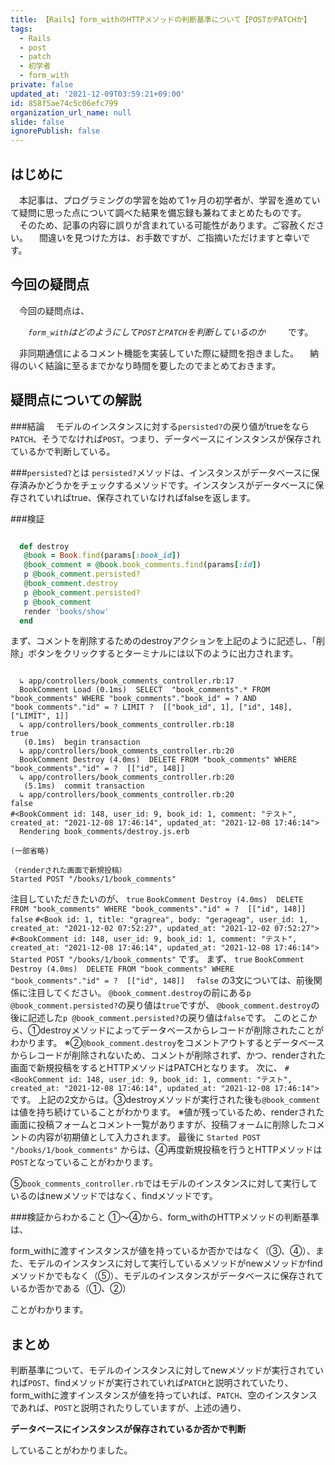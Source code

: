 ```yaml
---
title: 【Rails】form_withのHTTPメソッドの判断基準について【POSTかPATCHか】
tags:
  - Rails
  - post
  - patch
  - 初学者
  - form_with
private: false
updated_at: '2021-12-09T03:59:21+09:00'
id: 858f5ae74c5c06efc799
organization_url_name: null
slide: false
ignorePublish: false
---
```

## はじめに
　本記事は、プログラミングの学習を始めて1ヶ月の初学者が、学習を進めていて疑問に思った点について調べた結果を備忘録も兼ねてまとめたものです。
　そのため、記事の内容に誤りが含まれている可能性があります。ご容赦ください。
　間違いを見つけた方は、お手数ですが、ご指摘いただけますと幸いです。

## 今回の疑問点
　今回の疑問点は、

　　_`form_with`はどのようにして`POST`と`PATCH`を判断しているのか_
　
　です。　

　非同期通信によるコメント機能を実装していた際に疑問を抱きました。
　納得のいく結論に至るまでかなり時間を要したのでまとめておきます。

## 疑問点についての解説

###結論
　モデルのインスタンスに対する`persisted?`の戻り値がtrueをなら`PATCH`、そうでなければ`POST`。つまり、データベースにインスタンスが保存されているかで判断している。

###`persisted?`とは
`persisted?`メソッドは、インスタンスがデータベースに保存済みかどうかをチェックするメソッドです。インスタンスがデータベースに保存されていればtrue、保存されていなければfalseを返します。

###検証

```book_comments_controller.rb

  def destroy
   @book = Book.find(params[:book_id])
   @book_comment = @book.book_comments.find(params[:id])
   p @book_comment.persisted?
   @book_comment.destroy
   p @book_comment.persisted?
   p @book_comment
   render 'books/show'
  end

```

 まず、コメントを削除するためのdestroyアクションを上記のように記述し、「削除」ボタンをクリックするとターミナルには以下のように出力されます。

```terminal

  ↳ app/controllers/book_comments_controller.rb:17
  BookComment Load (0.1ms)  SELECT  "book_comments".* FROM "book_comments" WHERE "book_comments"."book_id" = ? AND "book_comments"."id" = ? LIMIT ?  [["book_id", 1], ["id", 148], ["LIMIT", 1]]
  ↳ app/controllers/book_comments_controller.rb:18
true
   (0.1ms)  begin transaction
  ↳ app/controllers/book_comments_controller.rb:20
  BookComment Destroy (4.0ms)  DELETE FROM "book_comments" WHERE "book_comments"."id" = ?  [["id", 148]]
  ↳ app/controllers/book_comments_controller.rb:20
   (5.1ms)  commit transaction
  ↳ app/controllers/book_comments_controller.rb:20
false
#<BookComment id: 148, user_id: 9, book_id: 1, comment: "テスト", created_at: "2021-12-08 17:46:14", updated_at: "2021-12-08 17:46:14">
  Rendering book_comments/destroy.js.erb

(一部省略)

（renderされた画面で新規投稿）
Started POST "/books/1/book_comments"

```

注目していただきたいのが、
`true`
 `BookComment Destroy (4.0ms)  DELETE FROM "book_comments" WHERE "book_comments"."id" = ?  [["id", 148]]`
`false`
`#<Book id: 1, title: "gragrea", body: "gerageag", user_id: 1, created_at: "2021-12-02 07:52:27", updated_at: "2021-12-02 07:52:27">`
`#<BookComment id: 148, user_id: 9, book_id: 1, comment: "テスト", created_at: "2021-12-08 17:46:14", updated_at: "2021-12-08 17:46:14">`
`Started POST "/books/1/book_comments"`
です。
まず、
`true`
 `BookComment Destroy (4.0ms)  DELETE FROM "book_comments" WHERE "book_comments"."id" = ?  [["id", 148]]`　
`false`
の3文については、前後関係に注目してください。
`@book_comment.destroy`の前にある`p @book_comment.persisted?`の戻り値は`true`ですが、
`@book_comment.destroy`の後に記述した`p @book_comment.persisted?`の戻り値は`false`です。
このとこから、①destroyメソッドによってデータベースからレコードが削除されたことがわかります。
※②`@book_comment.destroy`をコメントアウトするとデータベースからレコードが削除されないため、コメントが削除されず、かつ、renderされた画面で新規投稿をするとHTTPメソッドはPATCHとなります。
次に、
`#<BookComment id: 148, user_id: 9, book_id: 1, comment: "テスト", created_at: "2021-12-08 17:46:14", updated_at: "2021-12-08 17:46:14">`
です。
上記の2文からは。③destroyメソッドが実行された後も`@book_comment`は値を持ち続けていることがわかります。
※値が残っているため、renderされた画面に投稿フォームとコメント一覧がありますが、投稿フォームに削除したコメントの内容が初期値として入力されます。
最後に
`Started POST "/books/1/book_comments"`
からは、④再度新規投稿を行うとHTTPメソッドは`POST`となっていることがわかります。

⑤`book_comments_controller.rb`ではモデルのインスタンスに対して実行しているのはnewメソッドではなく、findメソッドです。

###検証からわかること
①〜④から、form_withのHTTPメソッドの判断基準は、

form_withに渡すインスタンスが値を持っているか否かではなく（③、④）、また、モデルのインスタンスに対して実行しているメソッドがnewメソッドかfindメソッドかでもなく（⑤）、モデルのインスタンスがデータベースに保存されているか否かである（①、②）

ことがわかります。




## まとめ
判断基準について、モデルのインスタンスに対してnewメソッドが実行されていれば`POST`、findメソッドが実行されていれば`PATCH`と説明されていたり、form_withに渡すインスタンスが値を持っていれば、`PATCH`、空のインスタンスであれば、`POST`と説明されたりしていますが、上述の通り、

**データベースにインスタンスが保存されているか否かで判断**

していることがわかりました。
